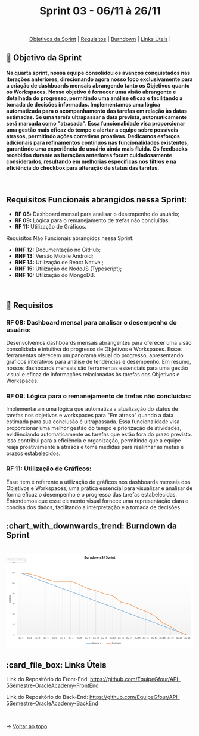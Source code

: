 <p align="center">
<h1 align="center"> Sprint 03 - 06/11 à 26/11 </h1>
<br id="topo">
<p align="center">
    <a href="#Objetivo">Objetivos da Sprint</a>  |  
    <a href="#entregas">Requisitos</a>  |
    <a href="#burndown">Burndown</a>  |
    <a href="#links">Links Úteis</a>  |     
</p>

<span id="Objetivo">
<h2> 🎯 Objetivo da Sprint</h2>
<h4> 

Na quarta sprint, nossa equipe consolidou os avanços conquistados nas iterações anteriores, direcionando agora nosso foco exclusivamente para a criação de dashboards mensais abrangendo tanto os Objetivos quanto os Workspaces. Nosso objetivo é fornecer uma visão abrangente e detalhada do progresso, permitindo uma análise eficaz e facilitando a tomada de decisões informadas.
Implementamos uma lógica automatizada para o acompanhamento das tarefas em relação às datas estimadas. Se uma tarefa ultrapassar a data prevista, automaticamente será marcada como "atrasada". Essa funcionalidade visa proporcionar uma gestão mais eficaz do tempo e alertar a equipe sobre possíveis atrasos, permitindo ações corretivas proativas.
Dedicamos esforços adicionais para refinamentos contínuos nas funcionalidades existentes, garantindo uma experiência de usuário ainda mais fluida. Os feedbacks recebidos durante as iterações anteriores foram cuidadosamente considerados, resultando em melhorias específicas nos filtros e na eficiência do checkbox para alteração de status das tarefas.
</h4>
<br>
    
<h2>Requisitos Funcionais abrangidos nessa Sprint:</h2>

- **RF 08:** Dashboard mensal para analisar o desempenho do usuário;
- **RF 09:** Lógica para o remanejamento de trefas não concluídas;
- **RF 11:** Utilização de Gráficos.
  
<p>Requisitos Não Funcionais abrangidos nessa Sprint:</p>

- **RNF 12:** Documentação no GitHub;
- **RNF 13:** Versão Mobile Android;
- **RNF 14:** Utilização de React Native ;
- **RNF 15:** Utilização do NodeJS (Typescript);
- **RNF 16:** Utilização do MongoDB.

<br>

<span id="entregas">
<h2> 📑 Requisitos</h2>

### **RF 08:** Dashboard mensal para analisar o desempenho do usuário:
Desenvolvemos dashboards mensais abrangentes para oferecer uma visão consolidada e intuitiva do progresso de Objetivos e Workspaces. Essas ferramentas oferecem um panorama visual do progresso, apresentando gráficos interativos para análise de tendências e desempenho.
Em resumo, nossos dashboards mensais são ferramentas essenciais para uma gestão visual e eficaz de informações relacionadas às tarefas dos Objetivos e Workspaces.
<br>

### **RF 09:** Lógica para o remanejamento de trefas não concluídas:
Implementaram uma lógica que automatiza a atualização do status de tarefas nos objetivos e workspaces para "Em atraso" quando a data estimada para sua conclusão é ultrapassada. Essa funcionalidade visa proporcionar uma melhor gestão do tempo e priorização de atividades, evidênciando automaticamente as tarefas que estão fora do prazo previsto. Isso contribui para a eficiência e organização, permitindo que a equipe reaja proativamente a atrasos e tome medidas para realinhar as metas e prazos estabelecidos.
<br>

### **RF 11:** Utilização de Gráficos:
Esse item é referente a utilização de gráficos nos dashboards mensais dos Objetivos e Workspaces, uma prática essencial para visualizar e analisar de forma eficaz o desempenho e o progresso das tarefas estabelecidas. Entendemos que esse elemento visual fornece uma representação clara e concisa dos dados, facilitando a interpretação e a tomada de decisões.
<br>

<span id="burndown">
<h2>:chart_with_downwards_trend: Burndown da Sprint</h2>


<h1 align="center">
<img src="/img/burndown.png" alt="Burndown" /></h1>

<span id="links">
<h2>:card_file_box: Links Úteis</h2>

Link do Repositório do Front-End: https://github.com/EquipeGfour/API-5Semestre-OracleAcademy-FrontEnd

Link do Repositório do Back-End: https://github.com/EquipeGfour/API-5Semestre-OracleAcademy-BackEnd

<br>

 
 → [Voltar ao topo](#topo)
